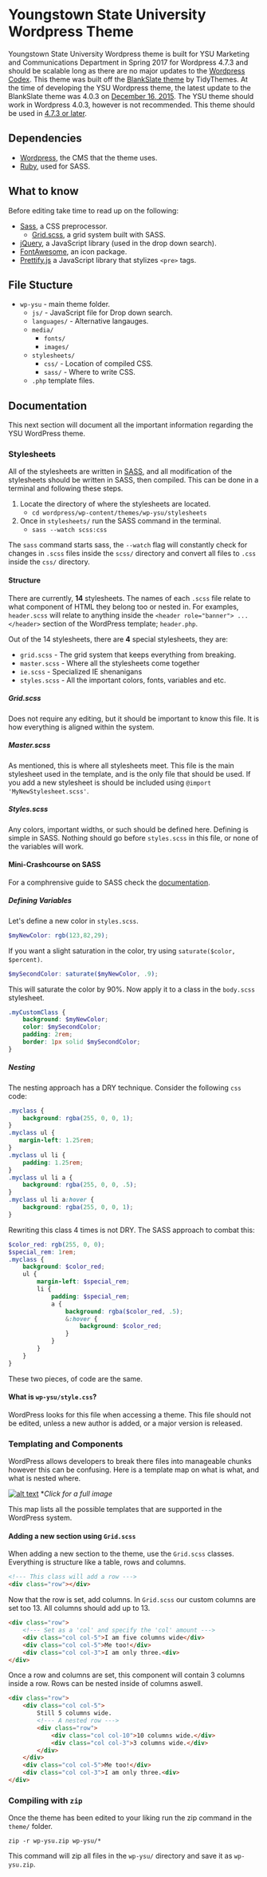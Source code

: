 Youngstown State University Wordpress Theme
===
Youngstown State University Wordpress theme is built for YSU Marketing and Communications Department in Spring 2017 for Wordpress 4.7.3 and should be scalable long as there are no major updates to the [Wordpress Codex](https://codex.wordpress.org/). This theme was built off the [BlankSlate theme](https://wordpress.org/themes/blankslate/) by TidyThemes. At the time of developing the YSU Wordpress theme, the latest update to the BlankSlate theme was 4.0.3 on [December 16, 2015](https://themes.trac.wordpress.org/changeset/54234/blankslate). The YSU theme should work in Wordpress 4.0.3, however is not recommended. This theme should be used in [4.7.3 or later](https://codex.wordpress.org/Version_4.7.3).

## Dependencies
* [Wordpress](https://codex.wordpress.org/Version_4.7.3), the CMS that the theme uses.
* [Ruby](https://www.ruby-lang.org/), used for SASS.

## What to know

Before editing take time to read up on the following:
* [Sass](http://sass-lang.com/), a CSS preprocessor.
    * [Grid.scss](https://github.com/haphazardly/Grid.scss), a grid system built with SASS.
* [jQuery](http://jquery.com), a JavaScript library (used in the drop down search).
* [FontAwesome](http://fontawesome.io), an icon package.
* [Prettify.js](https://github.com/google/code-prettify) a JavaScript library that stylizes `<pre>` tags.

## File Stucture
* `wp-ysu` - main theme folder.
    * `js/` - JavaScript file for Drop down search.
    * `languages/` - Alternative langauges.
    * `media/` 
        * `fonts/` 
        * `images/`
    * `stylesheets/`
        * `css/` - Location of compiled CSS.
        * `sass/` - Where to write CSS.
    * `.php` template files.

## Documentation

This next section will document all the important information regarding the YSU WordPress theme.

### Stylesheets
All of the stylesheets are written in [SASS](http://sass-lang.org), and all modification of the stylesheets should be written in SASS, then compiled. This can be done in a terminal and following these steps.

1. Locate the directory of where the stylesheets are located.
    * `cd wordpress/wp-content/themes/wp-ysu/stylesheets` 
2. Once in `stylesheets/` run the SASS command in the terminal. 
    * `sass --watch scss:css`

The `sass` command starts sass, the `--watch` flag will constantly check for changes in `.scss` files inside the `scss/` directory and convert all files to `.css` inside the `css/` directory. 

#### Structure
There are currently, **14** stylesheets. The names of each `.scss` file relate to what component of HTML they belong too or nested in. For examples, `header.scss` will relate to anything inside the `<header role="banner"> ... </header>` section of the WordPress template; `header.php`. 

Out of the 14 stylesheets, there are **4** special stylesheets, they are:
* `grid.scss` - The grid system that keeps everything from breaking.
* `master.scss` - Where all the stylesheets come together
* `ie.scss` - Specialized IE shenanigans
* `styles.scss` - All the important colors, fonts, variables and etc. 

##### Grid.scss

Does not require any editing, but it should be important to know this file. It is how everything is aligned within the system. 

##### Master.scss

As mentioned, this is where all stylesheets meet. This file is the main stylesheet used in the template, and is the only file that should be used. If you add a new stylesheet is should be included using `@import 'MyNewStylesheet.scss'`.

##### Styles.scss

Any colors, important widths, or such should be defined here. Defining is simple in SASS. Nothing should go before `styles.scss` in this file, or none of the variables will work. 

#### Mini-Crashcourse on SASS
For a comphrensive guide to SASS check the [documentation](http://sass-lang.com/documentation/).
##### Defining Variables 
Let's define a new color in `styles.scss`.
```scss
$myNewColor: rgb(123,82,29);
```

If you want a slight saturation in the color, try using `saturate($color, $percent)`.

```scss
$mySecondColor: saturate($myNewColor, .9);
```
This will saturate the color by 90%. Now apply it to a class in the `body.scss` stylesheet. 
```scss
.myCustomClass {
    background: $myNewColor;
    color: $mySecondColor;
    padding: 2rem;
    border: 1px solid $mySecondColor;
}
```

##### Nesting

The nesting approach has a DRY technique. Consider the following `css` code:

```css
.myclass {
    background: rgba(255, 0, 0, 1);
}
.myclass ul {
   margin-left: 1.25rem;
}
.myclass ul li {
    padding: 1.25rem;
}
.myclass ul li a {
    background: rgba(255, 0, 0, .5);
}
.myclass ul li a:hover {
    background: rgba(255, 0, 0, 1);
}
```

Rewriting this class 4 times is not DRY. The SASS approach to combat this:

```scss
$color_red: rgb(255, 0, 0);
$special_rem: 1rem;
.myclass {
    background: $color_red;
    ul {
        margin-left: $special_rem;
        li {
            padding: $special_rem;
            a {
                background: rgba($color_red, .5);
                &:hover {
                    background: $color_red;
                }
            }
        }
    }
}
```
These two pieces, of code are the same. 

#### What is `wp-ysu/style.css`?

WordPress looks for this file when accessing a theme. This file should not be edited, unless a new author is added, or a major version is released.

### Templating and Components

WordPress allows developers to break there files into manageable chunks however this can be confusing. Here is a template map on what is what, and what is nested where.

[![alt text](https://developer.wordpress.org/files/2014/10/template-hierarchy.png "Wordpress Template Map")](https://developer.wordpress.org/files/2014/10/template-hierarchy.png)
*_Click for a full image_

This map lists all the possible templates that are supported in the WordPress system. 

#### Adding a new section using `Grid.scss`

When adding a new section to the theme, use the `Grid.scss` classes. Everything is structure like a table, rows and columns.

```html
<!--- This class will add a row --->
<div class="row"></div>
```
Now that the row is set, add columns. In `Grid.scss` our custom columns are set too 13. All columns should add up to 13.
```html
<div class="row">
    <!--- Set as a 'col' and specify the 'col' amount --->
    <div class="col col-5">I am five columns wide</div>
    <div class="col col-5">Me too!</div>
    <div class="col col-3">I am only three.<div>
</div>
```
Once a row and columns are set, this component will contain 3 columns inside a row. Rows can be nested inside of columns aswell.

```html
<div class="row">
    <div class="col col-5">
        Still 5 columns wide.
        <!--- A nested row --->
        <div class="row">
            <div class="col col-10">10 columns wide.</div>
            <div class="col col-3">3 columns wide.</div>
        </div>
    </div>
    <div class="col col-5">Me too!</div>
    <div class="col col-3">I am only three.<div>
</div>
```

### Compiling with `zip`

Once the theme has been edited to your liking run the zip command in the `theme/` folder.


`zip -r wp-ysu.zip wp-ysu/*`


This command will zip all files in the `wp-ysu/` directory and save it as `wp-ysu.zip`.


